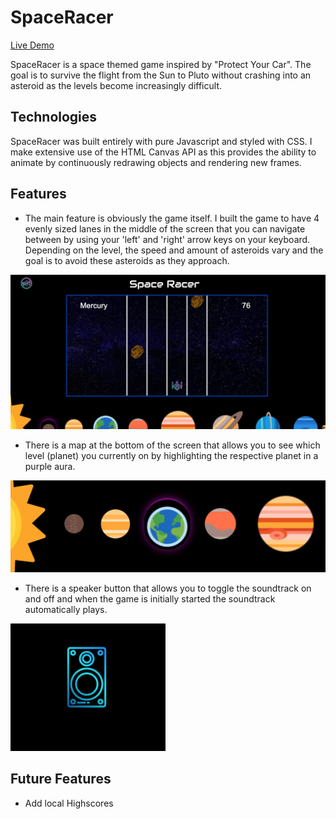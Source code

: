 # SpaceRacer

[Live Demo](https://tsanta96.github.io/SpaceRacer/ "Live Demo")

SpaceRacer is a space themed game inspired by "Protect Your Car". The goal is to
survive the flight from the Sun to Pluto without crashing into an asteroid as the levels become
increasingly difficult. 

## Technologies

SpaceRacer was built entirely with pure Javascript and styled with CSS. I make 
extensive use of the HTML Canvas API as this provides the ability to animate by 
continuously redrawing objects and rendering new frames.

## Features

- The main feature is obviously the game itself. I built the game to have 4 evenly sized lanes 
in the middle of the screen that you can navigate between by using your 'left' and 'right' arrow keys
on your keyboard. Depending on the level, the speed and amount of asteroids vary and the goal 
is to avoid these asteroids as they approach. 

![GamePlay](assets/images/ReadMe_gamePlay.png)

- There is a map at the bottom of the screen that allows you to see which level (planet) you currently on
by highlighting the respective planet in a purple aura. 

![LevelIndicator](assets/images/ReadMe_level_indicator.png)


- There is a speaker button that allows you to toggle the soundtrack on and off and when the game
is initially started the soundtrack automatically plays. 

![SoundToggle](assets/images/ReadMe_soundToggle.png)

## Future Features

- Add local Highscores

